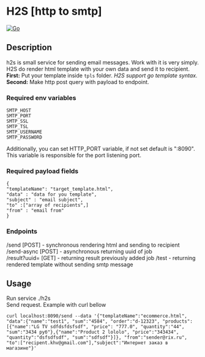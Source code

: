 # H2S [http to smtp]

[![Go](https://github.com/0xdeface/h2s/actions/workflows/go.yml/badge.svg)](https://github.com/0xdeface/h2s/actions/workflows/go.yml)

## Description

h2s is small service for sending email messages. Work with it is very simply.   
H2S do render html template with your own data and send it to recipient.   
**First:** Put your template inside `tpls` folder. _H2S support go template syntax._  
**Second:** Make http post query with payload to endpoint.

### Required env variables

```
SMTP_HOST 
SMTP_PORT 
SMTP_SSL 
SMTP_TSL 
SMTP_USERNAME 
SMTP_PASSWORD
```

Additionally, you can set HTTP_PORT variable, if not set default is ":8090". This variable is responsible for the port
listening port.

### Required payload fields

```
{
"templateName": "target_template.html",
"data" : "data for you template",
"subject" : "email subject",
"to" :["array of recipients",]
"from" : "email from"
}
```

### Endpoints

/send [POST] - synchronous rendering html and sending to recipient   
/send-async [POST] - asynchronous returning uuid of job  
/result?uuid=<YOUR UUID OF REQUEST> [GET] - returning result previously added job /test - returning rendered template
without sending smtp message

## Usage

Run service ./h2s   
Send request. Example with curl bellow

```
curl localhost:8090/send --data '{"templateName":"ecommerce.html", "data":{"name":"test1", "sum":"4584", "order":"d-12323", "products":[{"name":"LG TV sdfdsfdsfsdf", "price": "777.0", "quantity":"44", "sum":"3434 руб"},{"name":"Product 2 lololo", "price":"343434", "quantity":"dsfsdfsdf", "sum":"sdfsdf"}]}, "from":"sender@rix.ru", "to":["recipent.khv@gmail.com"],"subject":"Интернет заказ в магазине"}'
```




